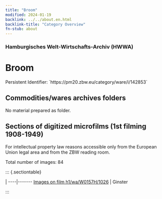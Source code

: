 ```yaml
---
title: "Broom"
modified: 2024-01-19
backlink: ../../about.en.html
backlink-title: "Category Overview"
fn-stub: about
---
```


### Hamburgisches Welt-Wirtschafts-Archiv (HWWA)

# Broom

<div class="hint">Persistent Identifier: `https://pm20.zbw.eu/category/ware/i/142853`</div>







## Commodities/wares archives folders





No material prepared as folder.



<a id="filmsections" />

## Sections of digitized microfilms (1st filming 1908-1949)

<p>For intellectual property law reasons accessible only from the European Union legal area and from the ZBW reading room.</p>



<p>Total number of images: 84</p>




::: {.sectiontable}

 | 
----|-------
<a class="btn" href="https://pm20.zbw.eu/film/h1/wa/W0157H/1026" rel="nofollow">Images on film h1/wa/W0157H/1026</a> | Ginster


:::
















